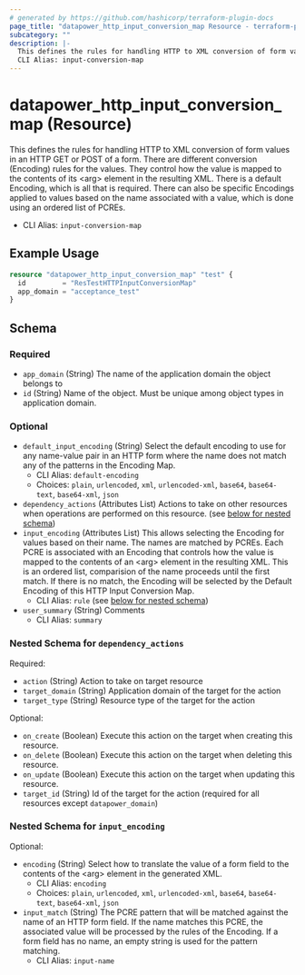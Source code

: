 ```yaml
---
# generated by https://github.com/hashicorp/terraform-plugin-docs
page_title: "datapower_http_input_conversion_map Resource - terraform-provider-datapower"
subcategory: ""
description: |-
  This defines the rules for handling HTTP to XML conversion of form values in an HTTP GET or POST of a form. There are different conversion (Encoding) rules for the values. They control how the value is mapped to the contents of its &lt;arg> element in the resulting XML. There is a default Encoding, which is all that is required. There can also be specific Encodings applied to values based on the name associated with a value, which is done using an ordered list of PCREs.
  CLI Alias: input-conversion-map
---
```


# datapower_http_input_conversion_map (Resource)

This defines the rules for handling HTTP to XML conversion of form values in an HTTP GET or POST of a form. There are different conversion (Encoding) rules for the values. They control how the value is mapped to the contents of its &lt;arg> element in the resulting XML. There is a default Encoding, which is all that is required. There can also be specific Encodings applied to values based on the name associated with a value, which is done using an ordered list of PCREs.
  - CLI Alias: `input-conversion-map`

## Example Usage

```terraform
resource "datapower_http_input_conversion_map" "test" {
  id         = "ResTestHTTPInputConversionMap"
  app_domain = "acceptance_test"
}
```

<!-- schema generated by tfplugindocs -->
## Schema

### Required

- `app_domain` (String) The name of the application domain the object belongs to
- `id` (String) Name of the object. Must be unique among object types in application domain.

### Optional

- `default_input_encoding` (String) Select the default encoding to use for any name-value pair in an HTTP form where the name does not match any of the patterns in the Encoding Map.
  - CLI Alias: `default-encoding`
  - Choices: `plain`, `urlencoded`, `xml`, `urlencoded-xml`, `base64`, `base64-text`, `base64-xml`, `json`
- `dependency_actions` (Attributes List) Actions to take on other resources when operations are performed on this resource. (see [below for nested schema](#nestedatt--dependency_actions))
- `input_encoding` (Attributes List) This allows selecting the Encoding for values based on their name. The names are matched by PCREs. Each PCRE is associated with an Encoding that controls how the value is mapped to the contents of an &lt;arg> element in the resulting XML. This is an ordered list, comparision of the name proceeds until the first match. If there is no match, the Encoding will be selected by the Default Encoding of this HTTP Input Conversion Map.
  - CLI Alias: `rule` (see [below for nested schema](#nestedatt--input_encoding))
- `user_summary` (String) Comments
  - CLI Alias: `summary`

<a id="nestedatt--dependency_actions"></a>
### Nested Schema for `dependency_actions`

Required:

- `action` (String) Action to take on target resource
- `target_domain` (String) Application domain of the target for the action
- `target_type` (String) Resource type of the target for the action

Optional:

- `on_create` (Boolean) Execute this action on the target when creating this resource.
- `on_delete` (Boolean) Execute this action on the target when deleting this resource.
- `on_update` (Boolean) Execute this action on the target when updating this resource.
- `target_id` (String) Id of the target for the action (required for all resources except `datapower_domain`)


<a id="nestedatt--input_encoding"></a>
### Nested Schema for `input_encoding`

Optional:

- `encoding` (String) Select how to translate the value of a form field to the contents of the &lt;arg> element in the generated XML.
  - CLI Alias: `encoding`
  - Choices: `plain`, `urlencoded`, `xml`, `urlencoded-xml`, `base64`, `base64-text`, `base64-xml`, `json`
- `input_match` (String) The PCRE pattern that will be matched against the name of an HTTP form field. If the name matches this PCRE, the associated value will be processed by the rules of the Encoding. If a form field has no name, an empty string is used for the pattern matching.
  - CLI Alias: `input-name`
